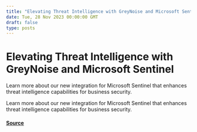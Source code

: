 ```yaml
---
title: "Elevating Threat Intelligence with GreyNoise and Microsoft Sentinel"
date: Tue, 28 Nov 2023 00:00:00 GMT
draft: false
type: posts
---
```

# Elevating Threat Intelligence with GreyNoise and Microsoft Sentinel





Learn more about our new integration for Microsoft Sentinel that enhances threat intelligence capabilities for business security. 

Learn more about our new integration for Microsoft Sentinel that enhances threat intelligence capabilities for business security.

#### [Source](https://www.greynoise.io/blog/elevating-threat-intelligence-with-greynoise-and-microsoft-sentinel)

